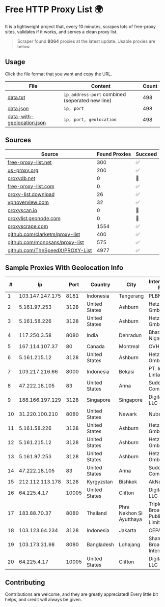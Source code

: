 
# Free HTTP Proxy List 🌍

It is a lightweight project that, every 10 minutes, scrapes lots of free-proxy sites, validates if it works, and serves a clean proxy list.


> Scraper found **8064** proxies at the latest update. Usable proxies are below.

## Usage

Click the file format that you want and copy the URL.


|File|Content|Count|
|----|-------|-----|
|[data.txt](https://raw.githubusercontent.com/themiralay/Proxy-List-World/master/data.txt)|`ip_address:port` combined (seperated new line)|498|
|[data.json](https://raw.githubusercontent.com/themiralay/Proxy-List-World/master/data.json)|`ip, port`|498|
|[data-with-geolocation.json](https://raw.githubusercontent.com/themiralay/Proxy-List-World/master/data-with-geolocation.json)|`ip, port, geolocation`|498|

## Sources

|Source|Found Proxies|Succeed|
|------|-------------|-------|
|[free-proxy-list.net](https://free-proxy-list.net)|300|✅|
|[us-proxy.org](https://www.us-proxy.org)|200|✅|
|[proxydb.net](http://proxydb.net)|0|🚫|
|[free-proxy-list.com](https://free-proxy-list.com/?page=&port=&type%5B%5D=http&type%5B%5D=https&up_time=0&search=Search)|0|✅|
|[proxy-list.download](https://www.proxy-list.download/HTTP)|26|✅|
|[vpnoverview.com](https://vpnoverview.com/privacy/anonymous-browsing/free-proxy-servers)|32|✅|
|[proxyscan.io](https://www.proxyscan.io)|0|🚫|
|[proxylist.geonode.com](https://proxylist.geonode.com/api/proxy-list?limit=300&page=1&sort_by=lastChecked&sort_type=desc&protocols=http,https)|0|🚫|
|[proxyscrape.com](https://api.proxyscrape.com/v2/?request=displayproxies&protocol=http&timeout=10000&country=all&ssl=all&anonymity=all)|1554|✅|
|[github.com/clarketm/proxy-list](https://raw.githubusercontent.com/clarketm/proxy-list/master/proxy-list-raw.txt)|400|✅|
|[github.com/monosans/proxy-list](https://raw.githubusercontent.com/monosans/proxy-list/main/proxies/http.txt)|575|✅|
|[github.com/TheSpeedX/PROXY-List](https://raw.githubusercontent.com/TheSpeedX/PROXY-List/master/http.txt)|4977|✅|


## Sample Proxies With Geolocation Info

|#|Ip|Port|Country|City|Internet Service Provider|
|-|--|----|-------|----|-------------------------|
|1|103.147.247.175|8181|Indonesia|Tangerang|PLBNET|
|2|5.161.97.253|3128|United States|Ashburn|Hetzner Online GmbH|
|3|5.161.58.226|3128|United States|Ashburn|Hetzner Online GmbH|
|4|117.250.3.58|8080|India|Dehradun|Bharat Sanchar Nigam Ltd|
|5|167.114.107.37|80|Canada|Montreal|OVH SAS|
|6|5.161.215.12|3128|United States|Ashburn|Hetzner Online GmbH|
|7|103.217.216.66|8000|Indonesia|Bekasi|PT. Infotama Lintas Global|
|8|47.222.18.105|83|United States|Anna|Suddenlink Communications|
|9|188.166.197.129|3128|Singapore|Singapore|DigitalOcean, LLC|
|10|31.220.100.210|8080|United States|Newark|Nubes, LLC|
|11|5.161.58.226|3128|United States|Ashburn|Hetzner Online GmbH|
|12|5.161.215.12|3128|United States|Ashburn|Hetzner Online GmbH|
|13|5.161.97.253|3128|United States|Ashburn|Hetzner Online GmbH|
|14|47.222.18.105|83|United States|Anna|Suddenlink Communications|
|15|212.112.113.178|3128|Kyrgyzstan|Bishkek|AkNet|
|16|64.225.4.17|10005|United States|Clifton|DigitalOcean, LLC|
|17|183.88.70.37|8080|Thailand|Phra Nakhon Si Ayutthaya|Triple T Broadband Public Company Limited|
|18|103.123.64.234|3128|Indonesia|Jakarta|CEPATNET|
|19|103.173.31.98|8080|Bangladesh|Lohajang|Shamibag Broadband Internet|
|20|64.225.4.17|10005|United States|Clifton|DigitalOcean, LLC|



## Contributing

Contributions are welcome, and they are greatly appreciated! Every
little bit helps, and credit will always be given.

